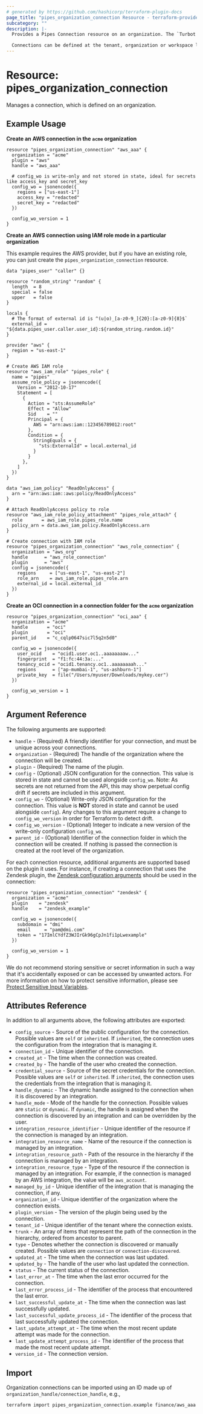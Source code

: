 ```yaml
---
# generated by https://github.com/hashicorp/terraform-plugin-docs
page_title: "pipes_organization_connection Resource - terraform-provider-pipes"
subcategory: ""
description: |-
  Provides a Pipes Connection resource on an organization. The `Turbot Pipes Connection` represents a set of tables for a single data source. Each connection is represented as a distinct Postgres schema. In order to query data, you'll need at least one connection.

  Connections can be defined at the tenant, organization or workspace level.
---
```


# Resource: pipes_organization_connection

Manages a connection, which is defined on an organization.

## Example Usage

**Create an AWS connection in the `acme` organization**

```hcl
resource "pipes_organization_connection" "aws_aaa" {
  organization = "acme"
  plugin = "aws"
  handle = "aws_aaa"

  # config_wo is write-only and not stored in state, ideal for secrets like access_key and secret_key
  config_wo = jsonencode({
    regions = ["us-east-1"]
    access_key = "redacted"
    secret_key = "redacted"
  })

  config_wo_version = 1
}
```

**Create an AWS connection using IAM role mode in a particular organization**

This example requires the AWS provider, but if you have an existing role, you
can just create the `pipes_organization_connection` resource.

```hcl
data "pipes_user" "caller" {}

resource "random_string" "random" {
  length  = 8
  special = false
  upper   = false
}

locals {
  # The format of external id is ^(u|o)_[a-z0-9_]{20}:[a-z0-9]{8}$`
  external_id = "${data.pipes_user.caller.user_id}:${random_string.random.id}"
}

provider "aws" {
  region = "us-east-1"
}

# Create AWS IAM role
resource "aws_iam_role" "pipes_role" {
  name = "pipes"
  assume_role_policy = jsonencode({
    Version = "2012-10-17"
    Statement = [
      {
        Action = "sts:AssumeRole"
        Effect = "Allow"
        Sid    = ""
        Principal = {
          AWS = "arn:aws:iam::123456789012:root"
        },
        Condition = {
          StringEquals = {
            "sts:ExternalId" = local.external_id
          }
        }
      },
    ]
  })
}

data "aws_iam_policy" "ReadOnlyAccess" {
  arn = "arn:aws:iam::aws:policy/ReadOnlyAccess"
}

# Attach ReadOnlyAccess policy to role
resource "aws_iam_role_policy_attachment" "pipes_role_attach" {
  role       = aws_iam_role.pipes_role.name
  policy_arn = data.aws_iam_policy.ReadOnlyAccess.arn
}

# Create connection with IAM role
resource "pipes_organization_connection" "aws_role_connection" {
  organization = "aws_org"
  handle      = "aws_role_connection"
  plugin      = "aws"
  config = jsonencode({
    regions     = ["us-east-1", "us-east-2"]
    role_arn    = aws_iam_role.pipes_role.arn
    external_id = local.external_id
  })
}
```

**Create an OCI connection in a connection folder for the `acme` organization**

```hcl
resource "pipes_organization_connection" "oci_aaa" {
  organization = "acme"
  handle       = "oci"
  plugin       = "oci"
  parent_id    = "c_cqlp0647sic7l5q2n5d0"

  config_wo = jsonencode({
    user_ocid    = "ocid1.user.oc1..aaaaaaaaw..."
    fingerprint  = "f1:fc:44:3a:..."
    tenancy_ocid = "ocid1.tenancy.oc1..aaaaaaaah..."
    regions      = ["ap-mumbai-1", "us-ashburn-1"]
    private_key  = file("/Users/myuser/Downloads/mykey.cer")
  })

  config_wo_version = 1
}
```

## Argument Reference

The following arguments are supported:

- `handle` - (Required) A friendly identifier for your connection, and must be unique across your connections.
- `organization` - (Required) The handle of the organization where the connection will be created.
- `plugin` - (Required) The name of the plugin.
- `config` - (Optional) JSON configuration for the connection. This value is stored in state and cannot be used alongside `config_wo`. Note: As secrets are not returned from the API, this may show perpetual config drift if secrets are included in this argument.
- `config_wo` - (Optional) Write-only JSON configuration for the connection. This value is **NOT** stored in state and cannot be used alongside `config`). Any changes to this argument require a change to `config_wo_version` in order for Terraform to detect drift.
- `config_wo_version` - (Optional) Integer to indicate a new version of the write-only configuration `config_wo`.
- `parent_id` - (Optional) Identifier of the connection folder in which the connection will be created. If nothing is passed the connection is created at the root level of the organization.

For each connection resource, additional arguments are supported based on the plugin it uses. For instance, if creating a connection that uses the Zendesk plugin, the [Zendesk configuration arguments](https://hub.steampipe.io/plugins/turbot/zendesk#configuration) should be used in the connection:

```hcl
resource "pipes_organization_connection" "zendesk" {
  organization = "acme"
  plugin    = "zendesk"
  handle    = "zendesk_example"

  config_wo = jsonencode({
    subdomain = "dmi"
    email     = "pam@dmi.com"
    token = "17ImlCYdfZ3WJIrGk96gCpJn1fi1pLwexample"
  })

  config_wo_version = 1
}
```

We do not recommend storing sensitive or secret information in such a way that it's accidentally exposed or can be accessed by unwanted actors. For more information on how to protect sensitive information, please see [Protect Sensitive Input Variables](https://learn.hashicorp.com/tutorials/terraform/sensitive-variables).

## Attributes Reference

In addition to all arguments above, the following attributes are exported:

- `config_source` - Source of the public configuration for the connection. Possible values are `self` or `inherited`. If `inherited`, the connection uses the configuration from the integration that is managing it.
- `connection_id` - Unique identifier of the connection.
- `created_at` - The time when the connection was created.
- `created_by` - The handle of the user who created the connection.
- `credential_source` - Source of the secret credentials for the connection. Possible values are `self` or `inherited`. If `inherited`, the connection uses the credentials from the integration that is managing it.
- `handle_dynamic` - The dynamic handle assigned to the connection when it is discovered by an integration.
- `handle_mode` - Mode of the handle for the connection. Possible values are `static` or `dynamic`. If `dynamic`, the handle is assigned when the connection is discovered by an integration and can be overridden by the user.
- `integration_resource_identifier` - Unique identifier of the resource if the connection is managed by an integration.
- `integration_resource_name` - Name of the resource if the connection is managed by an integration.
- `integration_resource_path` - Path of the resource in the hierarchy if the connection is managed by an integration.
- `integration_resource_type` - Type of the resource if the connection is managed by an integration. For example, if the connection is managed by an AWS integration, the value will be `aws_account`.
- `managed_by_id` - Unique identifier of the integration that is managing the connection, if any.
- `organization_id` - Unique identifier of the organization where the connection exists.
- `plugin_version` - The version of the plugin being used by the connection.
- `tenant_id` - Unique identifier of the tenant where the connection exists.
- `trunk` - An array of items that represent the path of the connection in the hierarchy, ordered from ancestor to parent.
- `type` - Denotes whether the connection is discovered or manually created. Possible values are `connection` or `connection-discovered`.
- `updated_at` - The time when the connection was last updated.
- `updated_by` - The handle of the user who last updated the connection.
- `status` - The current status of the connection.
- `last_error_at` - The time when the last error occurred for the connection.
- `last_error_process_id` - The identifier of the process that encountered the last error.
- `last_successful_update_at` - The time when the connection was last successfully updated.
- `last_successful_update_process_id` - The identifier of the process that last successfully updated the connection.
- `last_update_attempt_at` - The time when the most recent update attempt was made for the connection.
- `last_update_attempt_process_id` - The identifier of the process that made the most recent update attempt.
- `version_id` - The connection version.

## Import

Organization connections can be imported using an ID made up of `organization_handle/connection_handle`, e.g.,

```sh
terraform import pipes_organization_connection.example finance/aws_aaa
```
